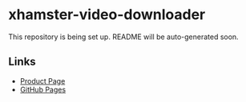 # xhamster-video-downloader

This repository is being set up. README will be auto-generated soon.

## Links
- [Product Page](https://serp.ly/xham-downloader)
- [GitHub Pages](https://serpapps.github.io/xhamster-video-downloader)
